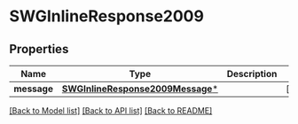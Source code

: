 # SWGInlineResponse2009

## Properties
Name | Type | Description | Notes
------------ | ------------- | ------------- | -------------
**message** | [**SWGInlineResponse2009Message***](SWGInlineResponse2009Message.md) |  | [optional] 

[[Back to Model list]](../README.md#documentation-for-models) [[Back to API list]](../README.md#documentation-for-api-endpoints) [[Back to README]](../README.md)


